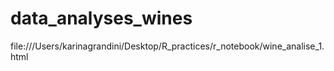 # data_analyses_wines
file:///Users/karinagrandini/Desktop/R_practices/r_notebook/wine_analise_1.html
